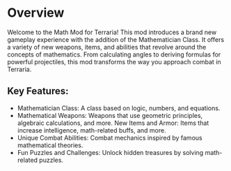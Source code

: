 # Overview
Welcome to the Math Mod for Terraria! This mod introduces a brand new gameplay experience with the addition of the Mathematician Class. It offers a variety of new weapons, items, and abilities that revolve around the concepts of mathematics. From calculating angles to deriving formulas for powerful projectiles, this mod transforms the way you approach combat in Terraria.

## Key Features:

- Mathematician Class: A class based on logic, numbers, and equations.
- Mathematical Weapons: Weapons that use geometric principles, algebraic calculations, and more.
New Items and Armor: Items that increase intelligence, math-related buffs, and more.
- Unique Combat Abilities: Combat mechanics inspired by famous mathematical theories.
- Fun Puzzles and Challenges: Unlock hidden treasures by solving math-related puzzles.